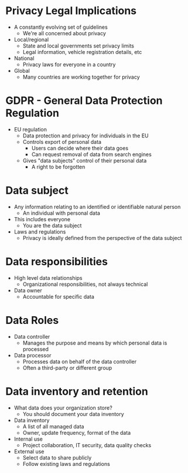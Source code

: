 # Privacy Legal Implications
- A constantly evolving set of guidelines
	- We're all concerned about privacy
- Local/regional
	- State and local governments set privacy limits
	- Legal information, vehicle registration details, etc
- National
	- Privacy laws for everyone in a country
- Global
	- Many countries are working together for privacy
# GDPR - General Data Protection Regulation
- EU regulation
	- Data protection and privacy for individuals in the EU
	- Controls export of personal data
		- Users can decide where their data goes
		- Can request removal of data from search engines
	- Gives "data subjects" control of their personal data
		- A right to be forgotten
# Data subject
- Any information relating to an identified or identifiable natural person
	- An individual with personal data
- This includes everyone
	- You are the data subject
- Laws and regulations
	- Privacy is ideally defined from the perspective of the data subject
# Data responsibilities
- High level data relationships
	- Organizational responsibilities, not always technical
- Data owner
	- Accountable for specific data
# Data Roles
- Data controller
	- Manages the purpose and means by which personal data is processed
- Data processor
	- Processes data on behalf of the data controller
	- Often a third-party or different group
# Data inventory and retention
- What data does your organization store?
	- You should document your data inventory
- Data inventory
	- A list of all managed data
	- Owner, update frequency, format of the data
- Internal use
	- Project collaboration, IT security, data quality checks
- External use
	- Select data to share publicly
	- Follow existing laws and regulations